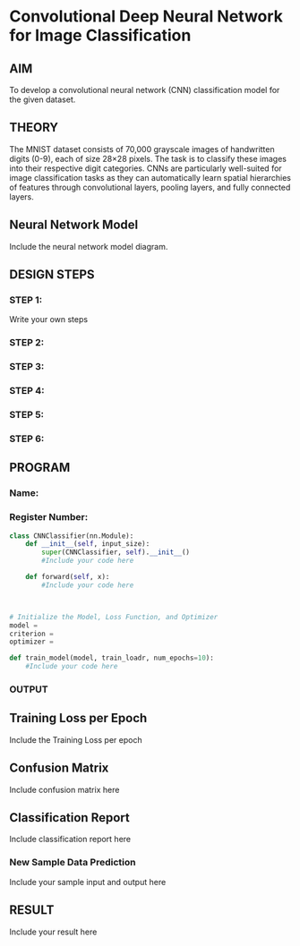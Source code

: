 # Convolutional Deep Neural Network for Image Classification

## AIM
To develop a convolutional neural network (CNN) classification model for the given dataset.

## THEORY
The MNIST dataset consists of 70,000 grayscale images of handwritten digits (0-9), each of size 28×28 pixels. The task is to classify these images into their respective digit categories. CNNs are particularly well-suited for image classification tasks as they can automatically learn spatial hierarchies of features through convolutional layers, pooling layers, and fully connected layers.

## Neural Network Model
Include the neural network model diagram.

## DESIGN STEPS
### STEP 1: 

Write your own steps

### STEP 2: 



### STEP 3: 



### STEP 4: 



### STEP 5: 



### STEP 6: 





## PROGRAM

### Name:

### Register Number:

```python
class CNNClassifier(nn.Module):
    def __init__(self, input_size):
        super(CNNClassifier, self).__init__()
        #Include your code here

    def forward(self, x):
        #Include your code here



# Initialize the Model, Loss Function, and Optimizer
model =
criterion =
optimizer =

def train_model(model, train_loadr, num_epochs=10):
    #Include your code here

```

### OUTPUT

## Training Loss per Epoch

Include the Training Loss per epoch

## Confusion Matrix

Include confusion matrix here

## Classification Report
Include classification report here

### New Sample Data Prediction
Include your sample input and output here

## RESULT
Include your result here
